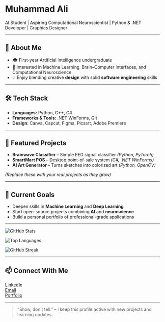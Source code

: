 # Muhammad Ali

AI Student | Aspiring Computational Neuroscientist | Python & .NET Developer | Graphics Designer

---

## 👋 About Me
- 🎓 First-year Artificial Intelligence undergraduate  
- 🧠 Interested in Machine Learning, Brain–Computer Interfaces, and Computational Neuroscience  
- 💡 Enjoy blending creative **design** with solid **software engineering** skills  

---

## 🛠 Tech Stack
- **Languages:** Python, C++, C#  
- **Frameworks & Tools:** .NET WinForms, Git  
- **Design:** Canva, Capcut, Figma, Picsart, Adobe Premiere

---

## 🚀 Featured Projects
- **Brainwave Classifier** – Simple EEG signal classifier *(Python, PyTorch)*  
- **SmartMart POS** – Desktop point-of-sale system *(C#, .NET WinForms)*  
- **AI Art Generator** – Turns sketches into colorized art *(Python, OpenCV)*  

*(Replace these with your real projects as they grow)*

---

## 🌱 Current Goals
- Deepen skills in **Machine Learning** and **Deep Learning**  
- Start open-source projects combining **AI** and **neuroscience**  
- Build a personal portfolio of professional-grade applications  

---
![GitHub Stats](https://github-readme-stats.vercel.app/api?username=YOUR_USERNAME&show_icons=true&theme=tokyonight)

![Top Languages](https://github-readme-stats.vercel.app/api/top-langs/?username=YOUR_USERNAME&layout=compact&theme=tokyonight)

![GitHub Streak](https://streak-stats.demolab.com/?user=aliqaiser1123&theme=tokyonight)

---

## 📫 Connect With Me
[LinkedIn](https://www.linkedin.com/in/muhammad-ali-698b5233a/)  
[Email](aliqaiser1123@gmail.com)  
[Portfolio](https://yourname.dev)

---

> “Show, don’t tell.” – I keep this profile active with new projects and learning updates.
